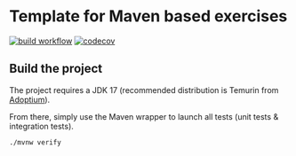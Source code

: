 # Template for Maven based exercises

[![build workflow](https://github.com/GRkode/amqp_training/actions/workflows/build.yml/badge.svg)](https://github.com/GRkode/amqp_training/actions)
[![codecov](https://codecov.io/gh/lernejo/maven_starter_template/branch/main/graph/badge.svg)](https://codecov.io/gh/lernejo/maven_starter_template)

## Build the project

The project requires a JDK 17 (recommended distribution is Temurin from [Adoptium](https://adoptium.net/)).

From there, simply use the Maven wrapper to launch all tests (unit tests & integration tests).

`./mvnw verify`
